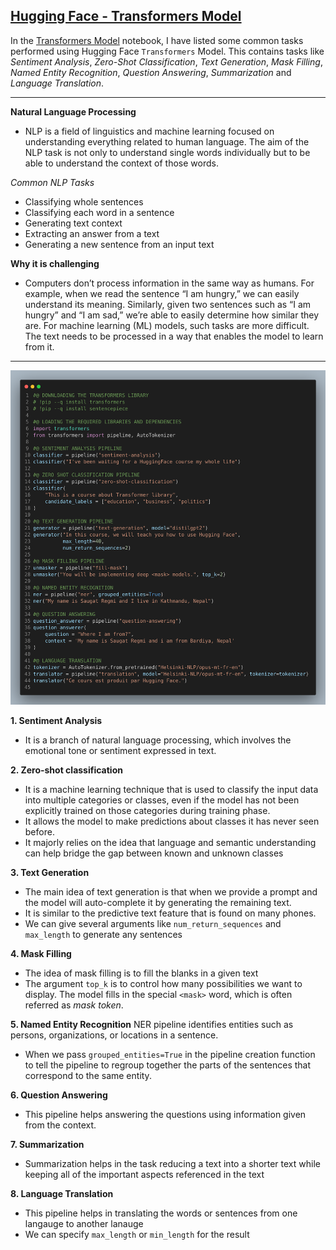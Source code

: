 ## [Hugging Face - Transformers Model](https://huggingface.co/docs/transformers/index)

In the [Transformers Model](https://github.com/regmi-saugat/HuggingFace/blob/main/Transformer%20Models/Transformer%20Models.ipynb) notebook, I have listed some common tasks performed using Hugging Face `Transformers` Model. This contains tasks like *Sentiment Analysis*, *Zero-Shot Classification*, *Text Generation*, *Mask Filling*, *Named Entity Recognition*, *Question Answering*, *Summarization* and *Language Translation*.

---

**Natural Language Processing**
- NLP is a field of linguistics and machine learning focused on understanding everything related to human language. The aim of the NLP task is not only to understand single words individually but to be able to understand the context of those words.

*Common NLP Tasks*

- Classifying whole sentences
- Classifying each word in a sentence
- Generating text context
- Extracting an answer from a text
- Generating a new sentence from an input text

**Why it is challenging**

- Computers don’t process information in the same way as humans. For example, when we read the sentence “I am hungry,” we can easily understand its meaning. Similarly, given two sentences such as “I am hungry” and “I am sad,” we’re able to easily determine how similar they are. For machine learning (ML) models, such tasks are more difficult. The text needs to be processed in a way that enables the model to learn from it.

----

![Images](https://github.com/regmi-saugat/HuggingFace/blob/main/Images/01.%20transformer_model.png)

**1. Sentiment Analysis**
- It is a branch of natural language processing, which involves the emotional tone or sentiment expressed in text.

**2. Zero-shot classification**
- It is a machine learning technique that is used to classify the input data into multiple categories or classes, even if the model has not been explicitly trained on those categories during training phase.
- It allows the model to make predictions about classes it has never seen before.
- It majorly relies on the idea that language and semantic understanding can help bridge the gap between known and unknown classes

**3. Text Generation**
- The main idea of text generation is that when we provide a prompt and the model will auto-complete it by generating the remaining text.
- It is similar to the predictive text feature that is found on many phones.
- We can give several arguments like `num_return_sequences` and `max_length` to generate any sentences

**4. Mask Filling**
- The idea of mask filling is to fill the blanks in a given text
- The argument `top_k` is to control how many possibilities we want to display. The model fills in the special `<mask>` word, which is often referred as *mask token*.

**5. Named Entity Recognition**
NER pipeline identifies entities such as persons, organizations, or locations in a sentence.
- When we pass `grouped_entities=True` in the pipeline creation function to tell the pipeline to regroup together the parts of the sentences that correspond to the same entity.

**6. Question Answering**
- This pipeline helps answering the questions using information given from the context.

**7. Summarization**
- Summarization helps in the task reducing a text into a shorter text while keeping all of the important aspects referenced in the text

**8. Language Translation**
- This pipeline helps in translating the words or sentences from one langauge to another lanauge
- We can specify `max_length` or `min_length` for the result
